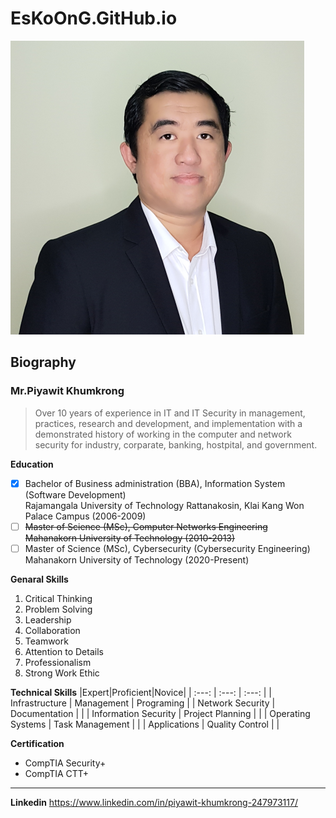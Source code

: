 # EsKoOnG.GitHub.io
![ThisIsMe](/images/me.png)
## Biography

### Mr.Piyawit Khumkrong

> Over 10 years of experience in IT and IT Security in management, practices, research and development, and implementation with a demonstrated history of working in the computer and network security for industry, corparate, banking, hostpital, and government.

**Education**
- [x] Bachelor of Business administration (BBA), Information System (Software Development)<br>Rajamangala University of Technology Rattanakosin, Klai Kang Won Palace Campus (2006-2009)
- [ ] ~~Master of Science (MSc), Computer Networks Engineering <br>Mahanakorn University of Technology (2010-2013)~~
- [ ] Master of Science (MSc), Cybersecurity (Cybersecurity Engineering)<br>Mahanakorn University of Technology (2020-Present)

**Genaral Skills**
1. Critical Thinking
1. Problem Solving
1. Leadership
1. Collaboration
1. Teamwork
1. Attention to Details
1. Professionalism
1. Strong Work Ethic

**Technical Skills**
|Expert|Proficient|Novice|
| :---: | :---: | :---: |
| Infrastructure | Management | Programing |
| Network Security | Documentation | |
| Information Security | Project Planning | |
| Operating Systems | Task Management | |
| Applications | Quality Control | |

**Certification**
+ CompTIA Security+
+ CompTIA CTT+

---

**Linkedin**
https://www.linkedin.com/in/piyawit-khumkrong-247973117/
